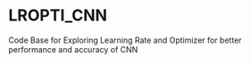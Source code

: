 # LROPTI_CNN
Code Base for Exploring Learning Rate and Optimizer for better performance and accuracy of CNN
